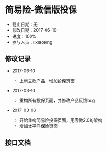 # 简易险-微信版投保
- 截止日期：无
- 修改日期：2017-06-10  
- 进度：100%  
- 参与人员：lixiaolong  

## 修改记录
- 2017-06-10
  * 上新三款产品，增加投保页面

- 2017-03-10
  * 重构所有投保页面，并修改产品反馈bug

- 2017-03-06
  * 开始重构简易险投保页面，用官微2.0的架构
  * 增加太平洋保险页面
  
## 接口文档




